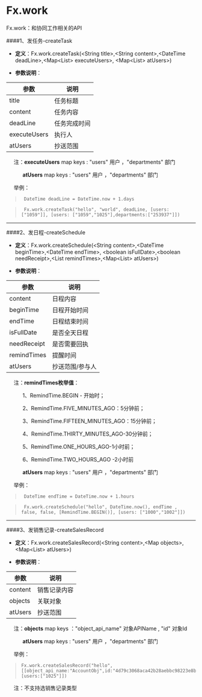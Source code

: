 # Fx.work


Fx.work：和协同工作相关的API

####1、发任务-createTask

 - **定义**：Fx.work.createTask(&lt;String title&gt;,&lt;String content&gt;,&lt;DateTime deadLine&gt;,&lt;Map&lt;List&gt; executeUsers&gt;, &lt;Map&lt;List&gt; atUsers&gt;)

 - **参数说明**：

参数 |说明|
-|-
title | 任务标题
content | 任务内容
deadLine | 任务完成时间
executeUsers | 执行人
atUsers | 抄送范围


&nbsp;&nbsp;&nbsp;&nbsp;&nbsp;注：**executeUsers** map keys : "users" 用户 ，"departments" 部门

&nbsp;&nbsp;&nbsp;&nbsp;&nbsp;&nbsp;&nbsp;&nbsp;&nbsp;&nbsp;&nbsp;**atUsers** map keys : "users" 用户 ，"departments" 部门

&nbsp;&nbsp;&nbsp;&nbsp;&nbsp;举例：

 >      DateTime deadLine = DateTime.now + 1.days
 
 >      Fx.work.createTask("hello", "world", deadLine, [users: ["1059"]], [users: ["1059","1025"],departments:["253937"]])

----------

####2、发日程-createSchedule

 - **定义**：Fx.work.createSchedule(&lt;String content&gt;,&lt;DateTime beginTime&gt;,&lt;DateTime endTime&gt;, &lt;boolean isFullDate&gt;,&lt;boolean needReceipt&gt;,&lt;List remindTimes&gt;,&lt;Map&lt;List&gt; atUsers&gt;)

 - **参数说明**：

参数 |说明|
-|-
content | 日程内容
beginTime | 日程开始时间
endTime | 日程结束时间
isFullDate | 是否全天日程
needReceipt | 是否需要回执
remindTimes | 提醒时间
atUsers | 抄送范围/参与人


&nbsp;&nbsp;&nbsp;&nbsp;&nbsp;注：**remindTimes枚举值**：

&nbsp;&nbsp;&nbsp;&nbsp;&nbsp;&nbsp;&nbsp;&nbsp;&nbsp;&nbsp;&nbsp;1、RemindTime.BEGIN - 开始时；

&nbsp;&nbsp;&nbsp;&nbsp;&nbsp;&nbsp;&nbsp;&nbsp;&nbsp;&nbsp;&nbsp;2、RemindTime.FIVE_MINUTES_AGO：5分钟前；

&nbsp;&nbsp;&nbsp;&nbsp;&nbsp;&nbsp;&nbsp;&nbsp;&nbsp;&nbsp;&nbsp;3、RemindTime.FIFTEEN_MINUTES_AGO：15分钟前；

&nbsp;&nbsp;&nbsp;&nbsp;&nbsp;&nbsp;&nbsp;&nbsp;&nbsp;&nbsp;&nbsp;4、RemindTime.THIRTY_MINUTES_AGO-30分钟前；

&nbsp;&nbsp;&nbsp;&nbsp;&nbsp;&nbsp;&nbsp;&nbsp;&nbsp;&nbsp;&nbsp;5、RemindTime.ONE_HOURS_AGO-1小时前；

&nbsp;&nbsp;&nbsp;&nbsp;&nbsp;&nbsp;&nbsp;&nbsp;&nbsp;&nbsp;&nbsp;6、RemindTime.TWO_HOURS_AGO -2小时前

&nbsp;&nbsp;&nbsp;&nbsp;&nbsp;&nbsp;&nbsp;&nbsp;&nbsp;&nbsp;&nbsp;**atUsers** map keys : "users" 用户 ，"departments" 部门

&nbsp;&nbsp;&nbsp;&nbsp;&nbsp;举例：

 >      DateTime endTime = DateTime.now + 1.hours
 
 >      Fx.work.createSchedule("hello", DateTime.now(), endTime , false, false, [RemindTime.BEGIN()], [users: ["1000","1002"]])

----------
####3、发销售记录-createSalesRecord

 - **定义**：Fx.work.createSalesRecord(&lt;String content&gt;,&lt;Map objects&gt;,&lt;Map&lt;List&gt; atUsers&gt;)

 - **参数说明**：

参数 |说明|
-|-
content | 销售记录内容
objects | 关联对象
atUsers | 抄送范围

&nbsp;&nbsp;&nbsp;&nbsp;&nbsp;注：**objects** map keys ："object_api_name" 对象APIName ,  "id" 对象Id

&nbsp;&nbsp;&nbsp;&nbsp;&nbsp;&nbsp;&nbsp;&nbsp;&nbsp;&nbsp;&nbsp;**atUsers** map keys : "users" 用户 ，"departments" 部门

&nbsp;&nbsp;&nbsp;&nbsp;&nbsp;举例：

 >     Fx.work.createSalesRecord("hello",[[object_api_name:"AccountObj",id:"4d79c3068aca42b28aebbc98223e8bed"]], [users:["1025"]])


&nbsp;&nbsp;&nbsp;&nbsp;&nbsp;注：不支持选销售记录类型






